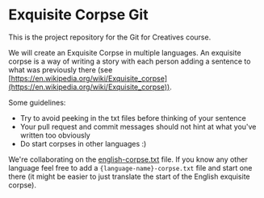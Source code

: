 # Exquisite Corpse Git

This is the project repository for the Git for Creatives course.

We will create an Exquisite Corpse in multiple languages. An exquisite corpse is a way of writing a story with each person adding a sentence to what was previously there (see [https://en.wikipedia.org/wiki/Exquisite_corpse](https://en.wikipedia.org/wiki/Exquisite_corpse)).

Some guidelines: 
- Try to avoid peeking in the txt files before thinking of your sentence
- Your pull request and commit messages should not hint at what you've written too obviously
- Do start corpses in other languages :)

We're collaborating on the [english-corpse.txt](english-corpse.txt) file. If you know any other language feel free to add a `{language-name}-corpse.txt` file and start one there (it might be easier to just translate the start of the English exquisite corpse).
